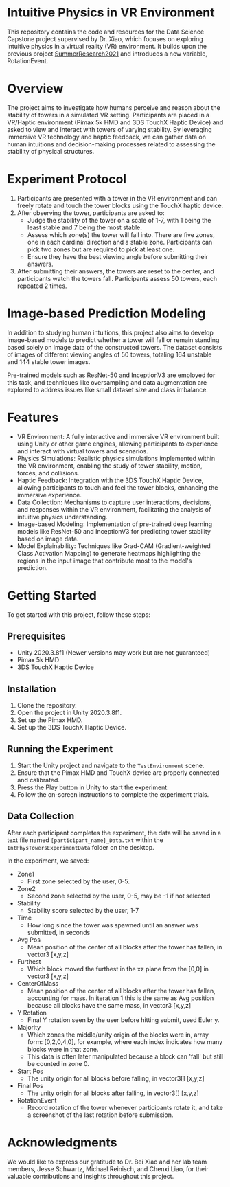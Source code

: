 # Intuitive Physics in VR Environment
This repository contains the code and resources for the Data Science Capstone project supervised by Dr. Xiao, which focuses on exploring intuitive physics in a virtual reality (VR) environment. It builds upon the previous project [SummerResearch2021](https://github.com/JesseSchwartz25/SummerResearch2021) and introduces a new variable, RotationEvent.

# Overview
The project aims to investigate how humans perceive and reason about the stability of towers in a simulated VR setting. Participants are placed in a VR/Haptic environment (Pimax 5k HMD and 3DS TouchX Haptic Device) and asked to view and interact with towers of varying stability. By leveraging immersive VR technology and haptic feedback, we can gather data on human intuitions and decision-making processes related to assessing the stability of physical structures.

# Experiment Protocol
1. Participants are presented with a tower in the VR environment and can freely rotate and touch the tower blocks using the TouchX haptic device.
2. After observing the tower, participants are asked to:
   * Judge the stability of the tower on a scale of 1-7, with 1 being the least stable and 7 being the most stable.
   * Assess which zone(s) the tower will fall into. There are five zones, one in each cardinal direction and a stable zone. Participants can pick two zones but are required to pick at least one.
   * Ensure they have the best viewing angle before submitting their answers.
4. After submitting their answers, the towers are reset to the center, and participants watch the towers fall.
Participants assess 50 towers, each repeated 2 times.

# Image-based Prediction Modeling
In addition to studying human intuitions, this project also aims to develop image-based models to predict whether a tower will fall or remain standing based solely on image data of the constructed towers. The dataset consists of images of different viewing angles of 50 towers, totaling 164 unstable and 144 stable tower images.

Pre-trained models such as ResNet-50 and InceptionV3 are employed for this task, and techniques like oversampling and data augmentation are explored to address issues like small dataset size and class imbalance.

# Features

* VR Environment: A fully interactive and immersive VR environment built using Unity or other game engines, allowing participants to experience and interact with virtual towers and scenarios.
* Physics Simulations: Realistic physics simulations implemented within the VR environment, enabling the study of tower stability, motion, forces, and collisions.
* Haptic Feedback: Integration with the 3DS TouchX Haptic Device, allowing participants to touch and feel the tower blocks, enhancing the immersive experience.
* Data Collection: Mechanisms to capture user interactions, decisions, and responses within the VR environment, facilitating the analysis of intuitive physics understanding.
* Image-based Modeling: Implementation of pre-trained deep learning models like ResNet-50 and InceptionV3 for predicting tower stability based on image data.
* Model Explainability: Techniques like Grad-CAM (Gradient-weighted Class Activation Mapping) to generate heatmaps highlighting the regions in the input image that contribute most to the model's prediction.

# Getting Started

To get started with this project, follow these steps:

## Prerequisites

- Unity 2020.3.8f1 (Newer versions may work but are not guaranteed)
- Pimax 5k HMD
- 3DS TouchX Haptic Device

## Installation

1. Clone the repository.
2. Open the project in Unity 2020.3.8f1.
3. Set up the Pimax HMD.
4. Set up the 3DS TouchX Haptic Device.

## Running the Experiment

1. Start the Unity project and navigate to the `TestEnvironment` scene.
2. Ensure that the Pimax HMD and TouchX device are properly connected and calibrated.
3. Press the Play button in Unity to start the experiment.
4. Follow the on-screen instructions to complete the experiment trials.

## Data Collection

After each participant completes the experiment, the data will be saved in a text file named `[participant_name]_Data.txt` within the `IntPhysTowersExperimentData` folder on the desktop.

In the experiment, we saved:

- Zone1
  - First zone selected by the user, 0-5.
- Zone2
  - Second zone selected by the user, 0-5, may be -1 if not selected
- Stability
  - Stability score selected by the user, 1-7
- Time
  - How long since the tower was spawned until an answer was submitted, in seconds
- Avg Pos
  - Mean position of the center of all blocks after the tower has fallen, in vector3 [x,y,z]
- Furthest
  - Which block moved the furthest in the xz plane from the [0,0] in vector3 [x,y,z]
- CenterOfMass
  - Mean position of the center of all blocks after the tower has fallen, accounting for mass. In iteration 1 this is the same as Avg position because all blocks have the same mass, in vector3 [x,y,z]
- Y Rotation
  - Final Y rotation seen by the user before hitting submit, used Euler y.
- Majority
  - Which zones the middle/unity origin of the blocks were in, array form: [0,2,0,4,0], for example, where each index indicates how many blocks were in that zone.
  - This data is often later manipulated because a block can 'fall' but still be counted in zone 0.
- Start Pos
  - The unity origin for all blocks before falling, in vector3[] [x,y,z]
- Final Pos
  - The unity origin for all blocks after falling, in vector3[] [x,y,z]
- RotationEvent
  - Record rotation of the tower whenever participants rotate it, and take a screenshot of the last rotation before submission. 


# Acknowledgments
We would like to express our gratitude to Dr. Bei Xiao and her lab team members, Jesse Schwartz, Michael Reinisch, and Chenxi Liao, for their valuable contributions and insights throughout this project.
